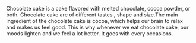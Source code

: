 Chocolate cake is a cake flavored with melted chocolate, cocoa powder, or both. Chocolate cake are of different tastes , shape and size.The main ingredient of the chocolate cake is cocoa, which helps our brain to relax and makes us feel good. This is why whenever we eat chocolate cake, our moods lighten and we feel a lot better. It goes with every occasions. 
